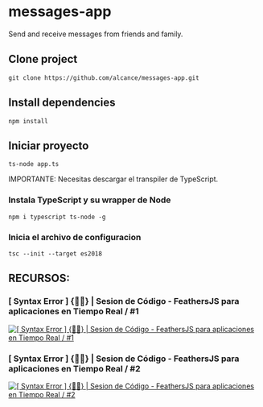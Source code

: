 # messages-app
Send and receive messages from friends and family.

## Clone project
`git clone https://github.com/alcance/messages-app.git`

## Install dependencies
`npm install`

## Iniciar proyecto
`ts-node app.ts`

IMPORTANTE: Necesitas descargar el transpiler de TypeScript.

### Instala TypeScript y su wrapper de Node
`npm i typescript ts-node -g`

### Inicia el archivo de configuracion
`tsc --init --target es2018`


## RECURSOS:
### [ Syntax Error ] {👨‍💻} | Sesion de Código - FeathersJS para aplicaciones en Tiempo Real / #1
[![[ Syntax Error ] {👨‍💻} | Sesion de Código - FeathersJS para aplicaciones en Tiempo Real / #1](https://i.ytimg.com/vi/rf-ZF7ujYck/hqdefault.jpg?sqp=-oaymwEjCNACELwBSFryq4qpAxUIARUAAAAAGAElAADIQj0AgKJDeAE=&rs=AOn4CLCLss9KGDSCJzeciINPK4VnzMob-Q)](https://www.youtube.com/watch?v=rf-ZF7ujYck)

### [ Syntax Error ] {👨‍💻} | Sesion de Código - FeathersJS para aplicaciones en Tiempo Real / #2
[![[ Syntax Error ] {👨‍💻} | Sesion de Código - FeathersJS para aplicaciones en Tiempo Real / #2](https://i.ytimg.com/vi/RSB3qcV4ltw/hqdefault.jpg?sqp=-oaymwEjCNACELwBSFryq4qpAxUIARUAAAAAGAElAADIQj0AgKJDeAE=&rs=AOn4CLD_5z00ACoWALrdiGzxB0ZiwXvQng)](https://www.youtube.com/watch?v=RSB3qcV4ltw)
